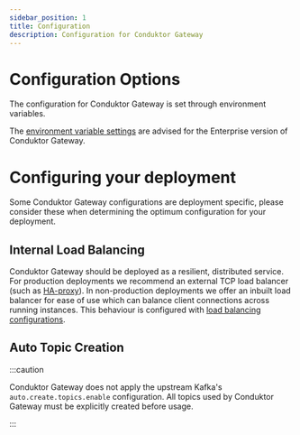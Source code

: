 ```yaml
---
sidebar_position: 1
title: Configuration
description: Configuration for Conduktor Gateway
---
```


# Configuration Options

The configuration for Conduktor Gateway is set through environment variables.

The [environment variable settings](./env-variables.md) are advised for the Enterprise version of Conduktor Gateway.


# Configuring your deployment

Some Conduktor Gateway configurations are deployment specific, please consider these when determining the optimum 
configuration for your deployment.

## Internal Load Balancing

Conduktor Gateway should be deployed as a resilient, distributed service. For production deployments we recommend an external TCP load balancer (such as [HA-proxy](https://www.haproxy.org/)). 
In non-production deployments we offer an inbuilt load balancer for ease of use which can balance client connections across running instances. This behaviour is configured with [load balancing configurations](./env-variables.md#load-Balancing-configurations).

## Auto Topic Creation

:::caution

Conduktor Gateway does not apply the upstream Kafka's `auto.create.topics.enable` configuration. All topics used by 
Conduktor Gateway must be explicitly created before usage. 

:::
